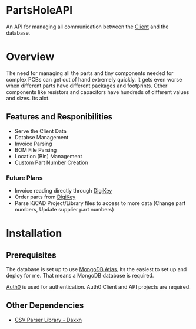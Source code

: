 # PartsHoleAPI

An API for managing all communication between the [Client](https://github.com/Daxxn/PartsHoleClient) and the database.

# Overview

The need for managing all the parts and tiny components needed for complex PCBs can get out of hand extremely quickly. It gets even worse when different parts have different packages and footprints. Other components like resistors and capacitors have hundreds of different values and sizes. Its alot.

## Features and Responibilities

- Serve the Client Data
- Databse Management
- Invoice Parsing
- BOM File Parsing
- Location (Bin) Management
- Custom Part Number Creation

### Future Plans

- Invoice reading directly through [DigiKey](https://www.digikey.com/)
- Order parts from [DigiKey](https://www.digikey.com/)
- Parse KiCAD Project/Library files to access to more data (Change part numbers, Update supplier part numbers)

# Installation

## Prerequisites

The database is set up to use [MongoDB Atlas.](https://cloud.mongodb.com) Its the easiest to set up and deploy for me. That means a MongoDB database is required.

[Auth0](https://manage.auth0.com/dashboard) is used for authentication. Auth0 Client and API projects are required.

## Other Dependencies

- [CSV Parser Library - Daxxn](https://github.com/Daxxn/CSVParserLibrary-CS)

